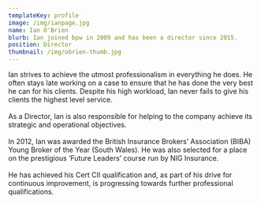 ```yaml
---
templateKey: profile
image: /img/ianpage.jpg
name: Ian O'Brien
blurb: Ian joined bpw in 2009 and has been a director since 2015.
position: Director
thumbnail: /img/obrien-thumb.jpg
---
```

Ian strives to achieve the utmost professionalism in everything he does. He often stays late working on a case to ensure that he has done the very best he can for his clients. Despite his high workload, Ian never fails to give his clients the highest level service.\
\
As a Director, Ian is also responsible for helping to the company achieve its strategic and operational objectives.\
\
In 2012, Ian was awarded the British Insurance Brokers’ Association (BIBA) Young Broker of the Year (South Wales). He was also selected for a place on the prestigious ‘Future Leaders’ course run by NIG Insurance.\
\
He has achieved his Cert CII qualification and, as part of his drive for continuous improvement, is progressing towards further professional qualifications.